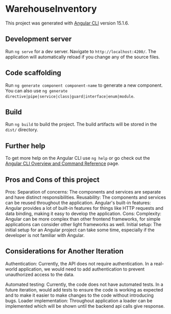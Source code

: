 # WarehouseInventory

This project was generated with [Angular CLI](https://github.com/angular/angular-cli) version 15.1.6.

## Development server

Run `ng serve` for a dev server. Navigate to `http://localhost:4200/`. The application will automatically reload if you change any of the source files.

## Code scaffolding

Run `ng generate component component-name` to generate a new component. You can also use `ng generate directive|pipe|service|class|guard|interface|enum|module`.

## Build

Run `ng build` to build the project. The build artifacts will be stored in the `dist/` directory.

## Further help

To get more help on the Angular CLI use `ng help` or go check out the [Angular CLI Overview and Command Reference](https://angular.io/cli) page.

## Pros and Cons of this project

Pros:
Separation of concerns: The components and services are separate and have distinct responsibilities.
Reusability: The components and services can be reused throughout the application.
Angular's built-in features: Angular provides a lot of built-in features for things like HTTP requests and data binding, making it easy to develop the application.
Cons:
Complexity: Angular can be more complex than other frontend frameworks, for simple applications can consider other light frameworks as well.
Initial setup: The initial setup for an Angular project can take some time, especially if the developer is not familiar with Angular.

## Considerations for Another Iteration

Authentication: Currently, the API does not require authentication. In a real-world application, we would need to add authentication to prevent unauthorized access to the data.

Automated testing: Currently, the code does not have automated tests. In a future iteration, would add tests to ensure the code is working as expected and to make it easier to make changes to the code without introducing bugs.
Loader implementation: Throughout application a loader can be implemented which will be shown until the backend api calls give response.
